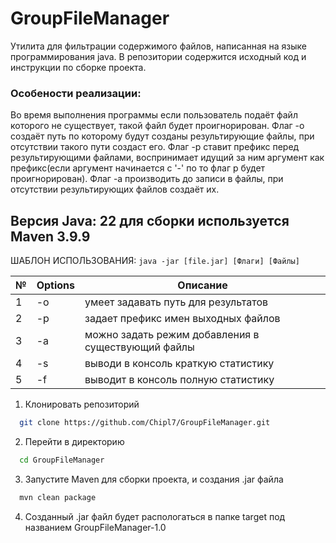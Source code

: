# GroupFileManager

Утилита для фильтрации содержимого файлов, написанная на языке программирования java. В репозитории содержится исходный код и инструкции по сборке проекта.

### Особености реализации: 

Во время выполнения программы если пользователь подаёт файл которого не существует, такой файл будет проигнорирован.
Флаг -o создаёт путь по которому будут созданы результирующие файлы, при отсутствии такого пути создаст его.
Флаг -p ставит префикс перед результирующими файлами, воспринимает идущий за ним аргумент как префикс(если аргумент начинается с '-' по то флаг p будет проигнорирован).
Флаг -a производить до записи в файлы, при отсутствии результирующих файлов создаёт их.

## Версия Java: 22 для сборки используется Maven 3.9.9

ШАБЛОН ИСПОЛЬЗОВАНИЯ: `java -jar [file.jar] [Флаги] [Файлы]`

| № | Options |                                        Описание                                      |
|---|---------|--------------------------------------------------------------------------------------|
| 1 | -o      | умеет задавать путь для результатов                                                  |
| 2 | -p      | задает префикс имен выходных файлов                                                  |
| 3 | -a      | можно задать режим добавления в существующий файлы                                   |
| 4 | -s      | выводи в консоль краткую статистику                                                  |
| 5 | -f      | выводит в консоль полную статистику                                                  |

1. Клонировать репозиторий

```bash
  git clone https://github.com/Chipl7/GroupFileManager.git
```

2. Перейти в директорию

```bash
  cd GroupFileManager
```

3. Запустите Maven для сборки проекта, и создания .jar файла

```bash
  mvn clean package
```

4. Созданный .jar файл будет распологаться в папке target под названием GroupFileManager-1.0